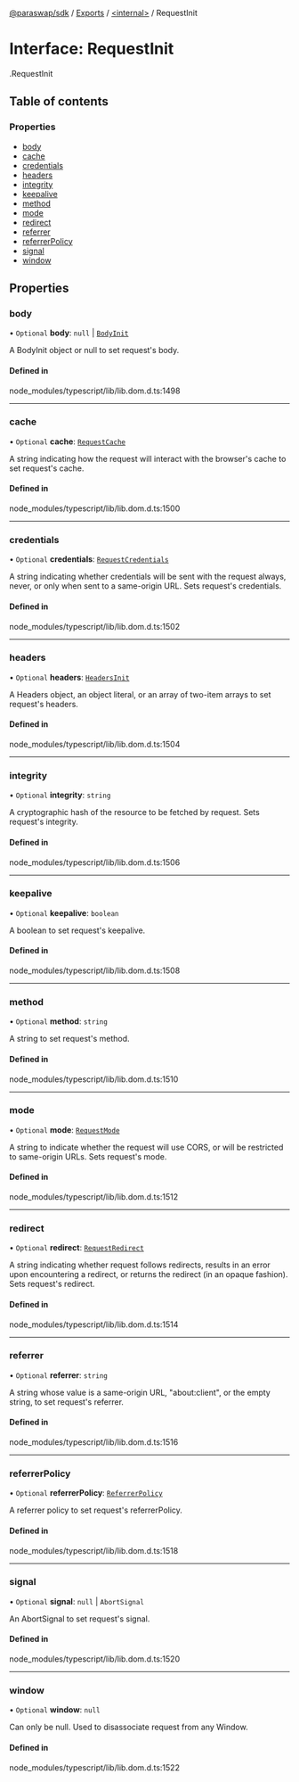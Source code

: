 [@paraswap/sdk](../README.md) / [Exports](../modules.md) / [<internal\>](../modules/internal_.md) / RequestInit

# Interface: RequestInit

[<internal>](../modules/internal_.md).RequestInit

## Table of contents

### Properties

- [body](internal_.RequestInit.md#body)
- [cache](internal_.RequestInit.md#cache)
- [credentials](internal_.RequestInit.md#credentials)
- [headers](internal_.RequestInit.md#headers)
- [integrity](internal_.RequestInit.md#integrity)
- [keepalive](internal_.RequestInit.md#keepalive)
- [method](internal_.RequestInit.md#method)
- [mode](internal_.RequestInit.md#mode)
- [redirect](internal_.RequestInit.md#redirect)
- [referrer](internal_.RequestInit.md#referrer)
- [referrerPolicy](internal_.RequestInit.md#referrerpolicy)
- [signal](internal_.RequestInit.md#signal)
- [window](internal_.RequestInit.md#window)

## Properties

### body

• `Optional` **body**: ``null`` \| [`BodyInit`](../modules/internal_.md#bodyinit)

A BodyInit object or null to set request's body.

#### Defined in

node_modules/typescript/lib/lib.dom.d.ts:1498

___

### cache

• `Optional` **cache**: [`RequestCache`](../modules/internal_.md#requestcache)

A string indicating how the request will interact with the browser's cache to set request's cache.

#### Defined in

node_modules/typescript/lib/lib.dom.d.ts:1500

___

### credentials

• `Optional` **credentials**: [`RequestCredentials`](../modules/internal_.md#requestcredentials)

A string indicating whether credentials will be sent with the request always, never, or only when sent to a same-origin URL. Sets request's credentials.

#### Defined in

node_modules/typescript/lib/lib.dom.d.ts:1502

___

### headers

• `Optional` **headers**: [`HeadersInit`](../modules/internal_.md#headersinit)

A Headers object, an object literal, or an array of two-item arrays to set request's headers.

#### Defined in

node_modules/typescript/lib/lib.dom.d.ts:1504

___

### integrity

• `Optional` **integrity**: `string`

A cryptographic hash of the resource to be fetched by request. Sets request's integrity.

#### Defined in

node_modules/typescript/lib/lib.dom.d.ts:1506

___

### keepalive

• `Optional` **keepalive**: `boolean`

A boolean to set request's keepalive.

#### Defined in

node_modules/typescript/lib/lib.dom.d.ts:1508

___

### method

• `Optional` **method**: `string`

A string to set request's method.

#### Defined in

node_modules/typescript/lib/lib.dom.d.ts:1510

___

### mode

• `Optional` **mode**: [`RequestMode`](../modules/internal_.md#requestmode)

A string to indicate whether the request will use CORS, or will be restricted to same-origin URLs. Sets request's mode.

#### Defined in

node_modules/typescript/lib/lib.dom.d.ts:1512

___

### redirect

• `Optional` **redirect**: [`RequestRedirect`](../modules/internal_.md#requestredirect)

A string indicating whether request follows redirects, results in an error upon encountering a redirect, or returns the redirect (in an opaque fashion). Sets request's redirect.

#### Defined in

node_modules/typescript/lib/lib.dom.d.ts:1514

___

### referrer

• `Optional` **referrer**: `string`

A string whose value is a same-origin URL, "about:client", or the empty string, to set request's referrer.

#### Defined in

node_modules/typescript/lib/lib.dom.d.ts:1516

___

### referrerPolicy

• `Optional` **referrerPolicy**: [`ReferrerPolicy`](../modules/internal_.md#referrerpolicy)

A referrer policy to set request's referrerPolicy.

#### Defined in

node_modules/typescript/lib/lib.dom.d.ts:1518

___

### signal

• `Optional` **signal**: ``null`` \| `AbortSignal`

An AbortSignal to set request's signal.

#### Defined in

node_modules/typescript/lib/lib.dom.d.ts:1520

___

### window

• `Optional` **window**: ``null``

Can only be null. Used to disassociate request from any Window.

#### Defined in

node_modules/typescript/lib/lib.dom.d.ts:1522
